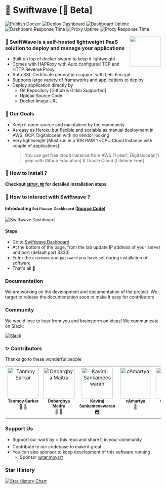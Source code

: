 # 🚀 Swiftwave [🚧 Beta]

[![Publish Docker](https://github.com/swiftwave-org/swiftwave/actions/workflows/docker-publish.yml/badge.svg?branch=main)](https://github.com/swiftwave-org/swiftwave/actions/workflows/docker-publish.yml) [![Deploy Dashboard](https://github.com/swiftwave-org/swiftwave-dashboard/actions/workflows/deploy-website.yml/badge.svg?branch=master)](https://github.com/swiftwave-org/swiftwave-dashboard/actions/workflows/deploy-website.yml) ![Dashboard Uptime](https://img.shields.io/endpoint?labelColor=394149&label=Dashboard+Uptime&url=https://raw.githubusercontent.com/swiftwave-org/upptime/master/api/swiftwave-dashboard/uptime.json) ![Dashboard Response Time](https://img.shields.io/endpoint?labelColor=394149&label=Dashboard+Response+Time&url=https://raw.githubusercontent.com/swiftwave-org/upptime/master/api/swiftwave-dashboard/response-time.json) ![Proxy Uptime](https://img.shields.io/endpoint?labelColor=394149&label=Proxy+Uptime&url=https://raw.githubusercontent.com/swiftwave-org/upptime/master/api/secured-proxy/uptime.json) ![Proxy Response Time](https://img.shields.io/endpoint?labelColor=394149&label=Proxy+Response+Time&url=https://raw.githubusercontent.com/swiftwave-org/upptime/master/api/secured-proxy/response-time.json)

<img align="right" src="https://avatars.githubusercontent.com/u/140562189?s=100&v=4" height="100px"/>

### 💁 SwiftWave is a self-hosted lightweight PaaS solution to deploy and manage your applications
* Built on top of docker swarm to keep it lightweight
* Comes with HAPRoxy with Auto configured TCP and HTTP Reverse Proxy
* Auto SSL Certificate generation support with Lets Encrypt
* Supports large variety of frameworks and applications to deploy
* Deploy application directly by 
    * Git Repository [Github & Gitlab Supported]
    * Upload Source Code
    * Docker Image URL

### 🥅 Our Goals
* Keep it open-source and maintained by the community
* As easy as Heroku but flexible and scalable as manual deployment in AWS, GCP, Digitalocean with no vendor locking
* Very lightweight [Must run in a 1GB RAM 1 vCPU Cloud Instance with couple of applications]
    > You can get free  cloud instance from AWS [1 year], Digitalocean[1 year with Github Education] & Oracle Cloud [Lifetime Free]

### 🤔 How to Install ?
**Checkout [`SETUP.MD`](https://github.com/swiftwave-org/swiftwave/blob/main/SETUP.md) for detailed installation steps**

### 👀 How to interact with Swiftwave ?
#### Introducting `Swiftwave Dashboard` ([Source Code](https://github.com/swiftwave-org/swiftwave-dashboard))
![Swiftwave Dashboard](https://github.com/swiftwave-org/swiftwave/assets/57363826/a85c2b14-dd32-448d-a5a1-81bc01d97ef5)
#### Steps
- Go to [Swiftwave Dashboard](https://dashboard.swiftwave.org/)
- At the bottom of the page, from the tab update IP address of your server and port (default port 3333)
- Enter the `username` and `password` you have set during installation of software
- That's all 🍻

### Documentation
We are working on the development and documentation of the project. We target to release the documentation soon to make it easy for contributors

### Community
We would love to hear from you and brainstorm on ideas! We communicate on Slack:

[![Slack](https://img.shields.io/badge/chat-on_slack-purple.svg?style=for-the-badge&logo=slack)](https://join.slack.com/t/swiftwave-team/shared_invite/zt-21n86aslx-aAvBi3hv1GigVA_XoXiu4Q)


### ✨ Contributors
Thanks go to these wonderful people

<!-- ALL-CONTRIBUTORS-LIST:START - Do not remove or modify this section -->
<!-- prettier-ignore-start -->
<!-- markdownlint-disable -->
<table>
  <tbody>
    <tr>
      <td align="center" valign="top" width="14.28%"><a href="https://github.com/tanmoysrt"><img src="https://avatars.githubusercontent.com/u/57363826?v=4?s=100" width="100px;" alt="Tanmoy Sarkar"/><br /><sub><b>Tanmoy Sarkar</b></sub></a><br /><a href="#maintenance-tanmoysrt" title="Maintenance">🚧</a> <a href="#review-tanmoysrt" title="Reviewed Pull Requests">👀</a></td>
      <td align="center" valign="top" width="14.28%"><a href="https://github.com/The-Debarghya"><img src="https://avatars.githubusercontent.com/u/79015784?v=4?s=100" width="100px;" alt="Debarghya Maitra"/><br /><sub><b>Debarghya Maitra</b></sub></a><br /><a href="#maintenance-The-Debarghya" title="Maintenance">🚧</a> <a href="#review-The-Debarghya" title="Reviewed Pull Requests">👀</a></td>
      <td align="center" valign="top" width="14.28%"><a href="https://github.com/flushthemoney"><img src="https://avatars.githubusercontent.com/u/122557313?v=4?s=100" width="100px;" alt="Kaviraj Sankameeswaran"/><br /><sub><b>Kaviraj Sankameeswaran</b></sub></a><br /><a href="#infra-flushthemoney" title="Infrastructure (Hosting, Build-Tools, etc)">🚇</a></td>
      <td align="center" valign="top" width="14.28%"><a href="https://github.com/cAmartya"><img src="https://avatars.githubusercontent.com/u/80196675?v=4?s=100" width="100px;" alt="cAmartya"/><br /><sub><b>cAmartya</b></sub></a><br /><a href="#review-cAmartya" title="Reviewed Pull Requests">👀</a></td>
      <td align="center" valign="top" width="14.28%"><a href="https://www.samculley.co.uk"><img src="https://avatars.githubusercontent.com/u/3237705?v=4?s=100" width="100px;" alt="Sam Culley"/><br /><sub><b>Sam Culley</b></sub></a><br /><a href="#infra-sculley" title="Infrastructure (Hosting, Build-Tools, etc)">🚇</a></td>
    </tr>
  </tbody>
</table>

<!-- markdownlint-restore -->
<!-- prettier-ignore-end -->

<!-- ALL-CONTRIBUTORS-LIST:END -->

### Support Us
- Support our work by ⭐ this repo and share it in your community
- Contribute to our codebase to make it great
- You can also sponsor to keep development of this software running . 
   - Sponsor [@tanmoysrt](https://github.com/sponsors/tanmoysrt)

### Star History

[![Star History Chart](https://api.star-history.com/svg?repos=swiftwave-org/swiftwave&type=Date)](https://star-history.com/#swiftwave-org/swiftwave&Date)
